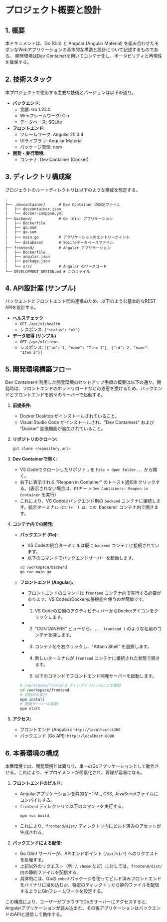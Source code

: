 # プロジェクト概要と設計

## 1. 概要

本ドキュメントは、Go (Gin) と Angular (Angular Material) を組み合わせたモダンなWebアプリケーションの基本的な構造と設計について記述するものである。
開発環境はDev Containerを用いてコンテナ化し、ポータビリティと再現性を確保する。

## 2. 技術スタック

本プロジェクトで使用する主要な技術とバージョンは以下の通り。

- **バックエンド:**
  - 言語: Go 1.23.0
  - Webフレームワーク: Gin
  - データベース: SQLite
- **フロントエンド:**
  - フレームワーク: Angular 20.3.4
  - UIライブラリ: Angular Material
  - パッケージ管理: npm
- **開発・実行環境:**
  - コンテナ: Dev Container (Docker)

## 3. ディレクトリ構成案

プロジェクトのルートディレクトリは以下のような構成を想定する。

```
.
├── .devcontainer/      # Dev Container の設定ファイル
│   ├── devcontainer.json
│   └── docker-compose.yml
├── backend/            # Go (Gin) アプリケーション
│   ├── Dockerfile
│   ├── go.mod
│   ├── go.sum
│   ├── main.go         # アプリケーションのエントリーポイント
│   └── database/       # SQLiteデータベースファイル
├── frontend/           # Angular アプリケーション
│   ├── Dockerfile
│   ├── angular.json
│   ├── package.json
│   └── src/            # Angular のソースコード
└── DEVELOPMENT_DESIGN.md # このファイル
```

## 4. API設計案 (サンプル)

バックエンドとフロントエンド間の連携のため、以下のような基本的なREST APIを設計する。

- **ヘルスチェック**
  - `GET /api/v1/health`
  - レスポンス: `{"status": "ok"}`
- **データ取得 (サンプル)**
  - `GET /api/v1/items`
  - レスポンス: `[{"id": 1, "name": "Item 1"}, {"id": 2, "name": "Item 2"}]`

## 5. 開発環境構築フロー

Dev Containerを利用した開発環境のセットアップ手順の概要は以下の通り。開発時は、フロントエンドのホットリロードなどの恩恵を受けるため、バックエンドとフロントエンドを別々のサーバーで起動する。

1.  **前提条件:**
    - Docker Desktop がインストールされていること。
    - Visual Studio Code がインストールされ、"Dev Containers" および "Docker" 拡張機能が追加されていること。

2.  **リポジトリのクローン:**
    ```bash
    git clone <repository_url>
    ```

3.  **Dev Containerで開く:**
    - VS Codeでクローンしたリポジトリを `File > Open Folder...` から開く。
    - 右下に表示される "Reopen in Container" のトースト通知をクリックする。(表示されない場合は、`F1`キー > `Dev Containers: Reopen in Container` を実行)
    - これにより、VS Codeはバックエンド用の `backend` コンテナに接続します。統合ターミナル (`Ctrl+``) は、この `backend` コンテナ内で開きます。

4.  **コンテナ内での開発:**

    - **バックエンド (Go):**
      - VS Codeの統合ターミナルは既に `backend` コンテナに接続されています。
      - 以下のコマンドでバックエンドサーバーを起動します。
      ```bash
      cd /workspace/backend
      go run main.go
      ```

    - **フロントエンド (Angular):**
      - フロントエンドのコマンドは `frontend` コンテナ内で実行する必要があります。VS CodeのDocker拡張機能を使うのが簡単です。
      - 1. VS Codeの左側のアクティビティバーからDockerアイコンをクリックします。
      - 2. "CONTAINERS" ビューから、`..._frontend_1` のような名前のコンテナを探します。
      - 3. コンテナ名を右クリックし、"Attach Shell" を選択します。
      - 4. 新しいターミナルが `frontend` コンテナに接続された状態で開きます。
      - 5. 以下のコマンドでフロントエンド開発サーバーを起動します。
      ```bash
      # /workspace/frontend ディレクトリにいることを確認
      cd /workspace/frontend
      # 初回のみ実行
      npm install
      # 開発サーバーの起動
      npm start
      ```

5.  **アクセス:**
    - フロントエンド (Angular): `http://localhost:4200`
    - バックエンド (Go API): `http://localhost:8080`

## 6. 本番環境の構成

本番環境では、開発環境とは異なり、単一のGoアプリケーションとして動作させる。これにより、デプロイメントが簡素化され、管理が容易になる。

1.  **フロントエンドのビルド:**
    - Angularアプリケーションを静的なHTML, CSS, JavaScriptファイルにコンパイルする。
    - `frontend` ディレクトリで以下のコマンドを実行する。
      ```bash
      npm run build
      ```
    - これにより、`frontend/dist/` ディレクトリ内にビルド済みのアセットが生成される。

2.  **バックエンドによる配信:**
    - Go (Gin) サーバーが、APIエンドポイント (`/api/v1/*`) へのリクエストを処理する。
    - 上記以外のリクエスト（例: `/`, `/home` など）に対しては、`frontend/dist/` 内の静的ファイルを配信する。
    - 具体的には、Goの `embed` パッケージを使ってビルド済みフロントエンドをバイナリに埋め込むか、特定のディレクトリから静的ファイルを配信するようにGinフレームワークを設定する。

この構成により、ユーザーがブラウザでGoのサーバーにアクセスすると、Angularアプリケーションが読み込まれ、その後アプリケーションはバックエンドのAPIと通信して動作する。
